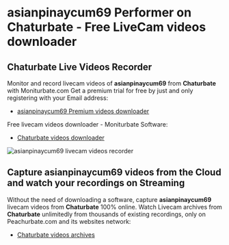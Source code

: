 # asianpinaycum69 Performer on Chaturbate - Free LiveCam videos downloader

## Chaturbate Live Videos Recorder

Monitor and record livecam videos of **asianpinaycum69** from **Chaturbate** with Moniturbate.com
Get a premium trial for free by just and only registering with your Email address:
* [asianpinaycum69 Premium videos downloader](https://moniturbate.com/request-demo-licence-key.html)

Free livecam videos downloader - Moniturbate Software:
* [Chaturbate videos downloader](https://moniturbate.com/moniturbate-download-software.html)

![asianpinaycum69 livecam videos recorder](https://peachurnet.com/templates/moniturbate-software.png)


## Capture asianpinaycum69 videos from the Cloud and watch your recordings on Streaming

Without the need of downloading a software, capture **asianpinaycum69** livecam videos from **Chaturbate** 100% online.
Watch Livecam archives from **Chaturbate** unlimitedly from thousands of existing recordings, only on Peachurbate.com and its websites network:
* [Chaturbate videos archives](https://peachurnet.com/)